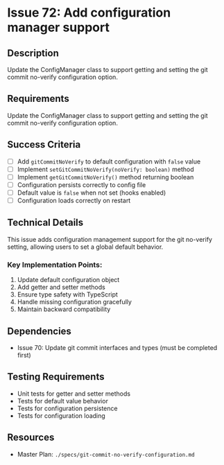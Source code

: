 # Issue 72: Add configuration manager support

## Description
Update the ConfigManager class to support getting and setting the git commit no-verify configuration option.

## Requirements

Update the ConfigManager class to support getting and setting the git commit no-verify configuration option.

## Success Criteria
- [ ] Add `gitCommitNoVerify` to default configuration with `false` value
- [ ] Implement `setGitCommitNoVerify(noVerify: boolean)` method
- [ ] Implement `getGitCommitNoVerify()` method returning boolean
- [ ] Configuration persists correctly to config file
- [ ] Default value is `false` when not set (hooks enabled)
- [ ] Configuration loads correctly on restart

## Technical Details
This issue adds configuration management support for the git no-verify setting, allowing users to set a global default behavior.

### Key Implementation Points:
1. Update default configuration object
2. Add getter and setter methods
3. Ensure type safety with TypeScript
4. Handle missing configuration gracefully
5. Maintain backward compatibility

## Dependencies
- Issue 70: Update git commit interfaces and types (must be completed first)

## Testing Requirements
- Unit tests for getter and setter methods
- Tests for default value behavior
- Tests for configuration persistence
- Tests for configuration loading

## Resources
- Master Plan: `./specs/git-commit-no-verify-configuration.md`
